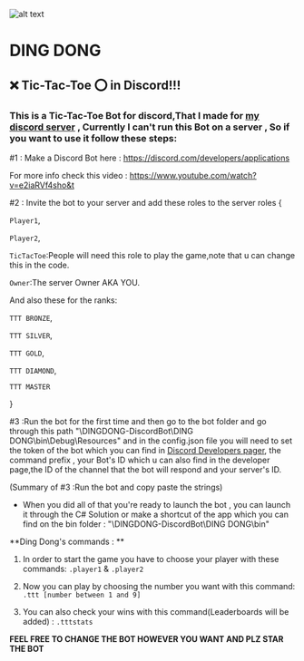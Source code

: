 ![alt text](https://github.com/shaahinfaezi/DINGDONG-DiscordBot/blob/master/DING%20DONG/DD.ico?raw=true) 
# DING DONG

## :x: Tic-Tac-Toe :o: in Discord!!!


### This is a Tic-Tac-Toe Bot for discord,That I made for [my discord server](https://discord.gg/P2BrjMN) , Currently I can't run this Bot on a server , So if you want to use it follow these steps:


#1 : Make a Discord Bot here : https://discord.com/developers/applications 

For more info check this video : https://www.youtube.com/watch?v=e2iaRVf4sho&t

#2 : Invite the bot to your server and add these roles to the server roles 
{

`Player1`,

`Player2`,

`TicTacToe`:People will need this role to play the game,note that u can change this in the code.

`Owner`:The server Owner AKA YOU.

And also these for the ranks:

`TTT BRONZE`,

`TTT SILVER`,

`TTT GOLD`,

`TTT DIAMOND`,

`TTT MASTER`

}

#3 :Run the bot for the first time and then go to the bot folder and go through this path "\DINGDONG-DiscordBot\DING DONG\bin\Debug\Resources" and in the config.json file you will need to set the token of the bot which you can find in [Discord Developers pager](https://discord.com/developers/applications), the command prefix , your Bot's ID which u can also find in the developer page,the ID of the channel that the bot will respond and your server's ID.

(Summary of #3 :Run the bot and copy paste the strings)

* When you did all of that you're ready to launch the bot , you can launch it through the C# Solution or make a shortcut of the app which you can find on the bin folder : "\DINGDONG-DiscordBot\DING DONG\bin" 



**Ding Dong's commands : **

 1.  In order to start the game you have to choose your player with these commands: `.player1` & `.player2`

 2.  Now you can play by choosing the number you want with this command:  `.ttt [number between 1 and 9]`

 3. You can also check your wins with this command(Leaderboards will be added) : `.tttstats`



**__FEEL FREE TO CHANGE THE BOT HOWEVER YOU WANT AND PLZ STAR THE BOT__**





